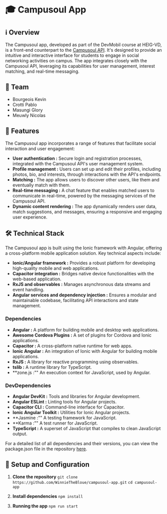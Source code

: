 # 🎓 Campusoul App
## ℹ️ Overview

The Campusoul app, developed as part of the DevMobil course at HEIG-VD, is a front-end counterpart to the [Campusoul API](https://github.com/WinnieTheBloue/campusoul). It's designed to provide an intuitive and interactive interface for students to engage in social networking activities on campus. The app integrates closely with the Campusoul API, leveraging its capabilities for user management, interest matching, and real-time messaging.
## 👥 Team

- Bourgeois Kevin
- Crotti Pablo
- Masungi Glory
- Meuwly Nicolas

## 🚀 Features

The Campusoul app incorporates a range of features that facilitate social interaction and user engagement:

- **User authentication :** Secure login and registration processes, integrated with the Campusoul API's user management system.
- **Profile management :** Users can set up and edit their profiles, including photos, bio, and interests, through interactions with the API's endpoints.
- **Matching :** The app allows users to discover other users, like them and eventually match with them.
- **Real-time messaging :** A chat feature that enables matched users to communicate in real-time, powered by the messaging services of the Campusoul API.
- **Dynamic content rendering :** The app dynamically renders user data, match suggestions, and messages, ensuring a responsive and engaging user experience.

## 🛠️ Technical Stack

The Campusoul app is built using the Ionic framework with Angular, offering a cross-platform mobile application solution. Key technical aspects include:

- **Ionic/Angular framework :** Provides a robust platform for developing high-quality mobile and web applications.
- **Capacitor integration :** Bridges native device functionalities with the web-based application.
- **RxJS and observables :** Manages asynchronous data streams and event handling.
- **Angular services and dependency injection :** Ensures a modular and maintainable codebase, facilitating API interactions and state management.

### Dependencies

- **Angular :** A platform for building mobile and desktop web applications.
- **Awesome Cordova Plugins :** A set of plugins for Cordova and Ionic applications.
- **Capacitor :** A cross-platform native runtime for web apps.
- **Ionic Angular :** An integration of Ionic with Angular for building mobile applications.
- **RxJS :** A library for reactive programming using observables.
- **tslib :** A runtime library for TypeScript.
- **zone.js :"" An execution context for JavaScript, used by Angular.

### DevDependencies

- **Angular DevKit :** Tools and libraries for Angular development.
- **Angular ESLint :** Linting tools for Angular projects.
- **Capacitor CLI :** Command-line interface for Capacitor.
- **Ionic Angular Toolkit :** Utilities for Ionic Angular projects.
- **Jasmine :"" A testing framework for JavaScript.
- **Karma :"" A test runner for JavaScript.
- **TypeScript :** A superset of JavaScript that compiles to clean JavaScript output.

For a detailed list of all dependencies and their versions, you can view the package.json file in the repository [here](https://github.com/WinnieTheBloue/campusoul-app/blob/main/package.json).

## 📝 Setup and Configuration
1. **Clone the repository**
`git clone https://github.com/WinnieTheBloue/campusoul-app.git`
`cd campusoul-app`

2. **Install dependencies**
`npm install`

3. **Running the app**
`npm run start`

